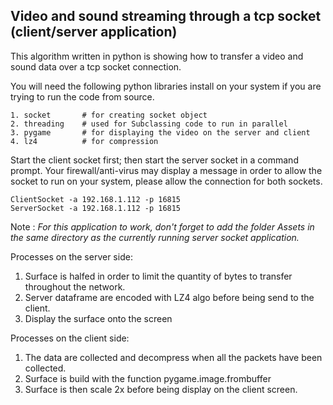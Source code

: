 ## Video and sound streaming through a tcp socket (client/server application)

This algorithm written in python is showing how to transfer a video and sound data over a tcp socket connection.

You will need the following python libraries install on your system if you are trying to run the code from source.
```
1. socket       # for creating socket object
2. threading    # used for Subclassing code to run in parallel
3. pygame       # for displaying the video on the server and client  
4. lz4          # for compression
```

Start the client socket first; then start the server socket in a command prompt. 
Your firewall/anti-virus may display a message in order to allow the socket to run on your system, 
please allow the connection for both sockets.
```
ClientSocket -a 192.168.1.112 -p 16815
ServerSocket -a 192.168.1.112 -p 16815 
```
Note : _For this application to work, don't forget to add the folder Assets in the same 
directory as the currently running server socket application._

Processes on the server side:

1. Surface is halfed in order to limit the quantity of bytes to transfer throughout the network.
2. Server dataframe are encoded with LZ4 algo before being send to the client.
3. Display the surface onto the screen

Processes on the client side: 

1. The data are collected and decompress when all the packets have been collected. 
2. Surface is build with the function pygame.image.frombuffer 
3. Surface is then scale 2x before being display on the client screen.
